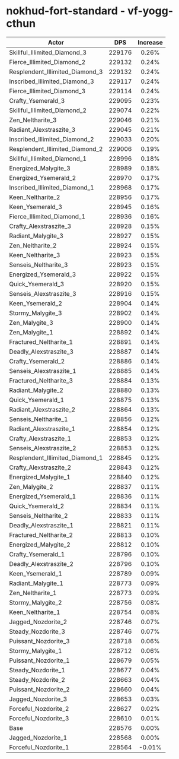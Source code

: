 # nokhud-fort-standard - vf-yogg-cthun
| Actor | DPS | Increase |
|---|:---:|:---:|
|Skillful_Illimited_Diamond_3|229176|0.26%|
|Fierce_Illimited_Diamond_2|229132|0.24%|
|Resplendent_Illimited_Diamond_3|229132|0.24%|
|Inscribed_Illimited_Diamond_3|229117|0.24%|
|Fierce_Illimited_Diamond_3|229114|0.24%|
|Crafty_Ysemerald_3|229095|0.23%|
|Skillful_Illimited_Diamond_2|229074|0.22%|
|Zen_Neltharite_3|229046|0.21%|
|Radiant_Alexstraszite_3|229045|0.21%|
|Inscribed_Illimited_Diamond_2|229033|0.20%|
|Resplendent_Illimited_Diamond_2|229006|0.19%|
|Skillful_Illimited_Diamond_1|228996|0.18%|
|Energized_Malygite_3|228989|0.18%|
|Energized_Ysemerald_2|228970|0.17%|
|Inscribed_Illimited_Diamond_1|228968|0.17%|
|Keen_Neltharite_2|228956|0.17%|
|Keen_Ysemerald_3|228945|0.16%|
|Fierce_Illimited_Diamond_1|228936|0.16%|
|Crafty_Alexstraszite_3|228928|0.15%|
|Radiant_Malygite_3|228927|0.15%|
|Zen_Neltharite_2|228924|0.15%|
|Keen_Neltharite_3|228923|0.15%|
|Senseis_Neltharite_3|228923|0.15%|
|Energized_Ysemerald_3|228922|0.15%|
|Quick_Ysemerald_3|228920|0.15%|
|Senseis_Alexstraszite_3|228916|0.15%|
|Keen_Ysemerald_2|228904|0.14%|
|Stormy_Malygite_3|228902|0.14%|
|Zen_Malygite_3|228900|0.14%|
|Zen_Malygite_1|228892|0.14%|
|Fractured_Neltharite_1|228891|0.14%|
|Deadly_Alexstraszite_3|228887|0.14%|
|Crafty_Ysemerald_2|228886|0.14%|
|Senseis_Alexstraszite_1|228885|0.14%|
|Fractured_Neltharite_3|228884|0.13%|
|Radiant_Malygite_2|228880|0.13%|
|Quick_Ysemerald_1|228875|0.13%|
|Radiant_Alexstraszite_2|228864|0.13%|
|Senseis_Neltharite_1|228856|0.12%|
|Radiant_Alexstraszite_1|228854|0.12%|
|Crafty_Alexstraszite_1|228853|0.12%|
|Senseis_Alexstraszite_2|228853|0.12%|
|Resplendent_Illimited_Diamond_1|228845|0.12%|
|Crafty_Alexstraszite_2|228843|0.12%|
|Energized_Malygite_1|228840|0.12%|
|Zen_Malygite_2|228837|0.11%|
|Energized_Ysemerald_1|228836|0.11%|
|Quick_Ysemerald_2|228834|0.11%|
|Senseis_Neltharite_2|228833|0.11%|
|Deadly_Alexstraszite_1|228821|0.11%|
|Fractured_Neltharite_2|228813|0.10%|
|Energized_Malygite_2|228812|0.10%|
|Crafty_Ysemerald_1|228796|0.10%|
|Deadly_Alexstraszite_2|228796|0.10%|
|Keen_Ysemerald_1|228789|0.09%|
|Radiant_Malygite_1|228773|0.09%|
|Zen_Neltharite_1|228773|0.09%|
|Stormy_Malygite_2|228756|0.08%|
|Keen_Neltharite_1|228754|0.08%|
|Jagged_Nozdorite_2|228746|0.07%|
|Steady_Nozdorite_3|228746|0.07%|
|Puissant_Nozdorite_3|228718|0.06%|
|Stormy_Malygite_1|228712|0.06%|
|Puissant_Nozdorite_1|228679|0.05%|
|Steady_Nozdorite_1|228677|0.04%|
|Steady_Nozdorite_2|228663|0.04%|
|Puissant_Nozdorite_2|228660|0.04%|
|Jagged_Nozdorite_3|228653|0.03%|
|Forceful_Nozdorite_2|228627|0.02%|
|Forceful_Nozdorite_3|228610|0.01%|
|Base|228576|0.00%|
|Jagged_Nozdorite_1|228568|0.00%|
|Forceful_Nozdorite_1|228564|-0.01%|
